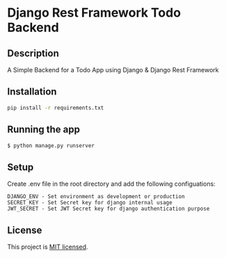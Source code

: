 # Django Rest Framework Todo Backend

## Description

A Simple Backend for a Todo App using Django & Django Rest Framework

## Installation

```sh
pip install -r requirements.txt
```

## Running the app

```sh
$ python manage.py runserver
```

## Setup

Create .env file in the root directory and add the following configuations:

```
DJANGO_ENV - Set environment as development or production
SECRET_KEY - Set Secret key for django internal usage
JWT_SECRET - Set JWT Secret key for django authentication purpose
```

## License

This project is [MIT licensed](LICENSE).
